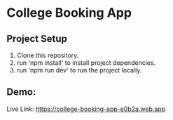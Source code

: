 # College Booking App

## Project Setup

1. Clone this repository.
2. run 'npm install' to install project dependencies.
3. run 'npm run dev' to run the project locally.

## Demo:

Live Link: https://college-booking-app-e0b2a.web.app
